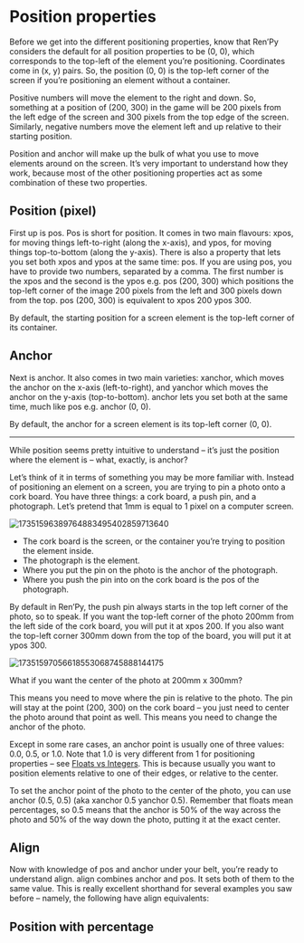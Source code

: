 # Position properties

Before we get into the different positioning properties, know that Ren’Py considers the default for all position properties to be (0, 0), which corresponds to the top-left of the element you’re positioning. Coordinates come in (x, y) pairs. So, the position (0, 0) is the top-left corner of the screen if you’re positioning an element without a container.

Positive numbers will move the element to the right and down. So, something at a position of (200, 300) in the game will be 200 pixels from the left edge of the screen and 300 pixels from the top edge of the screen. Similarly, negative numbers move the element left and up relative to their starting position.

Position and anchor will make up the bulk of what you use to move elements around on the screen. It’s very important to understand how they work, because most of the other positioning properties act as some combination of these two properties.

## Position (pixel)

First up is pos. Pos is short for position. It comes in two main flavours: xpos, for moving things left-to-right (along the x-axis), and ypos, for moving things top-to-bottom (along the y-axis). There is also a property that lets you set both xpos and ypos at the same time: pos. If you are using pos, you have to provide two numbers, separated by a comma. The first number is the xpos and the second is the ypos e.g. pos (200, 300) which positions the top-left corner of the image 200 pixels from the left and 300 pixels down from the top. pos (200, 300) is equivalent to xpos 200 ypos 300.

By default, the starting position for a screen element is the top-left corner of its container.

## Anchor

Next is anchor. It also comes in two main varieties: xanchor, which moves the anchor on the x-axis (left-to-right), and yanchor which moves the anchor on the y-axis (top-to-bottom). anchor lets you set both at the same time, much like pos e.g. anchor (0, 0).

By default, the anchor for a screen element is its top-left corner (0, 0).

---

While position seems pretty intuitive to understand – it’s just the position where the element is – what, exactly, is anchor?

Let’s think of it in terms of something you may be more familiar with. Instead of positioning an element on a screen, you are trying to pin a photo onto a cork board. You have three things: a cork board, a push pin, and a photograph. Let’s pretend that 1mm is equal to 1 pixel on a computer screen.

![17351596389764883495402859713640](https://github.com/user-attachments/assets/becfa6ac-1156-49ad-8ceb-17b06627be7c)

- The cork board is the screen, or the container you’re trying to position the element inside.
- The photograph is the element.
- Where you put the pin on the photo is the anchor of the photograph.
- Where you push the pin into on the cork board is the pos of the photograph.

By default in Ren’Py, the push pin always starts in the top left corner of the photo, so to speak. If you want the top-left corner of the photo 200mm from the left side of the cork board, you will put it at xpos 200. If you also want the top-left corner 300mm down from the top of the board, you will put it at ypos 300.

![17351597056618553068745888144175](https://github.com/user-attachments/assets/c6955336-1c30-4518-8f05-edd950a1227e)

What if you want the center of the photo at 200mm x 300mm?

This means you need to move where the pin is relative to the photo. The pin will stay at the point (200, 300) on the cork board – you just need to center the photo around that point as well. This means you need to change the anchor of the photo.

Except in some rare cases, an anchor point is usually one of three values: 0.0, 0.5, or 1.0. Note that 1.0 is very different from 1 for positioning properties – see [Floats vs Integers](https://feniksdev.com/renpy-position-properties-pos-and-anchor/#floats-vs-integers). This is because usually you want to position elements relative to one of their edges, or relative to the center.

To set the anchor point of the photo to the center of the photo, you can use anchor (0.5, 0.5) (aka xanchor 0.5 yanchor 0.5). Remember that floats mean percentages, so 0.5 means that the anchor is 50% of the way across the photo and 50% of the way down the photo, putting it at the exact center.

## Align

Now with knowledge of pos and anchor under your belt, you’re ready to understand align. align combines anchor and pos. It sets both of them to the same value. This is really excellent shorthand for several examples you saw before – namely, the following have align equivalents:

## Position with percentage

